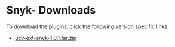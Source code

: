 
# Snyk- Downloads

To download the plugins, click the following version specific links.
- [ucv-ext-snyk-1.0.1.tar.zip](https://raw.githubusercontent.com/UrbanCode/IBM-UCV-PLUGINS/main/files/ucv-ext-snyk/ucv-ext-snyk:1.0.1.tar.7z.001)
